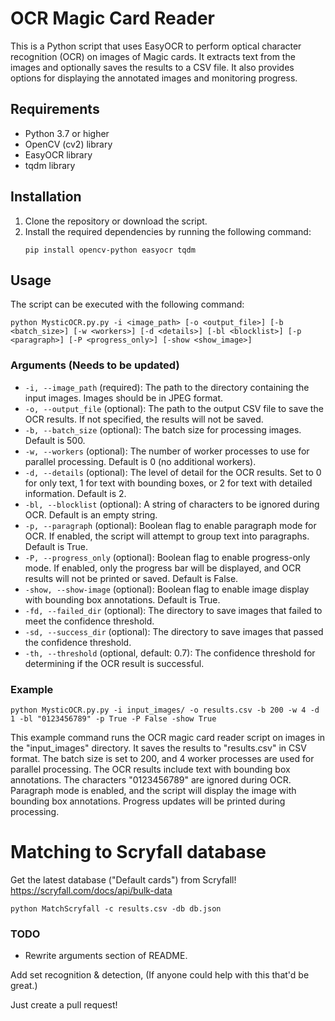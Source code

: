 # OCR Magic Card Reader

This is a Python script that uses EasyOCR to perform optical character recognition (OCR) on images of Magic cards. It extracts text from the images and optionally saves the results to a CSV file. It also provides options for displaying the annotated images and monitoring progress.

## Requirements

- Python 3.7 or higher
- OpenCV (cv2) library
- EasyOCR library
- tqdm library

## Installation

1. Clone the repository or download the script.
2. Install the required dependencies by running the following command:
   ```shell
   pip install opencv-python easyocr tqdm
   ```

## Usage

The script can be executed with the following command:

```shell
python MysticOCR.py.py -i <image_path> [-o <output_file>] [-b <batch_size>] [-w <workers>] [-d <details>] [-bl <blocklist>] [-p <paragraph>] [-P <progress_only>] [-show <show_image>]
```

### Arguments (Needs to be updated)

- `-i, --image_path` (required): The path to the directory containing the input images. Images should be in JPEG format.
- `-o, --output_file` (optional): The path to the output CSV file to save the OCR results. If not specified, the results will not be saved.
- `-b, --batch_size` (optional): The batch size for processing images. Default is 500.
- `-w, --workers` (optional): The number of worker processes to use for parallel processing. Default is 0 (no additional workers).
- `-d, --details` (optional): The level of detail for the OCR results. Set to 0 for only text, 1 for text with bounding boxes, or 2 for text with detailed information. Default is 2.
- `-bl, --blocklist` (optional): A string of characters to be ignored during OCR. Default is an empty string.
- `-p, --paragraph` (optional): Boolean flag to enable paragraph mode for OCR. If enabled, the script will attempt to group text into paragraphs. Default is True.
- `-P, --progress_only` (optional): Boolean flag to enable progress-only mode. If enabled, only the progress bar will be displayed, and OCR results will not be printed or saved. Default is False.
- `-show, --show-image` (optional): Boolean flag to enable image display with bounding box annotations. Default is True.
- `-fd, --failed_dir` (optional): The directory to save images that failed to meet the confidence threshold.
- `-sd, --success_dir` (optional): The directory to save images that passed the confidence threshold.
- `-th, --threshold` (optional, default: 0.7): The confidence threshold for determining if the OCR result is successful.

### Example

```shell
python MysticOCR.py.py -i input_images/ -o results.csv -b 200 -w 4 -d 1 -bl "0123456789" -p True -P False -show True
```
This example command runs the OCR magic card reader script on images in the "input_images" directory. It saves the results to "results.csv" in CSV format. The batch size is set to 200, and 4 worker processes are used for parallel processing. The OCR results include text with bounding box annotations. The characters "0123456789" are ignored during OCR. Paragraph mode is enabled, and the script will display the image with bounding box annotations. Progress updates will be printed during processing.

# Matching to Scryfall database

Get the latest database ("Default cards") from Scryfall!
https://scryfall.com/docs/api/bulk-data

```shell
python MatchScryfall -c results.csv -db db.json 
```
### TODO

- Rewrite arguments section of README.

Add set recognition & detection, (If anyone could help with this that'd be great.)

Just create a pull request!

